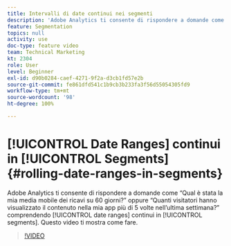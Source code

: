 ```yaml
---
title: Intervalli di date continui nei segmenti
description: 'Adobe Analytics ti consente di rispondere a domande come: qual è stata la mia media mobile dei ricavi su 60 giorni? oppure: quanti visitatori hanno visualizzato il contenuto nella mia app più di 5 volte nell’ultima settimana? includendo intervalli di date continui nei segmenti. Questo video ti mostra come fare.'
feature: Segmentation
topics: null
activity: use
doc-type: feature video
team: Technical Marketing
kt: 2304
role: User
level: Beginner
exl-id: d90b0284-caef-4271-9f2a-d3cb1fd57e2b
source-git-commit: fe861dfd541c1b9cb3b233fa3f56d55054305fd9
workflow-type: tm+mt
source-wordcount: '98'
ht-degree: 100%

---
```


# [!UICONTROL Date Ranges] continui in [!UICONTROL Segments] {#rolling-date-ranges-in-segments}

Adobe Analytics ti consente di rispondere a domande come “Qual è stata la mia media mobile dei ricavi su 60 giorni?” oppure “Quanti visitatori hanno visualizzato il contenuto nella mia app più di 5 volte nell’ultima settimana?” comprendendo [!UICONTROL date ranges] continui in [!UICONTROL segments]. Questo video ti mostra come fare.

>[!VIDEO](https://video.tv.adobe.com/v/25403/?quality=12)

